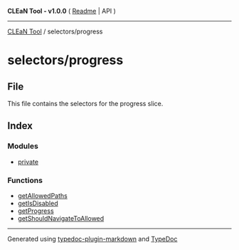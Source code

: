 **CLEaN Tool - v1.0.0** ( [Readme](../../README.md) \| API )

***

[CLEaN Tool](../../modules.md) / selectors/progress

# selectors/progress

## File

This file contains the selectors for the progress slice.

## Index

### Modules

- [private](private/README.md)

### Functions

- [getAllowedPaths](functions/getAllowedPaths.md)
- [getIsDisabled](functions/getIsDisabled.md)
- [getProgress](functions/getProgress.md)
- [getShouldNavigateToAllowed](functions/getShouldNavigateToAllowed.md)

***

Generated using [typedoc-plugin-markdown](https://www.npmjs.com/package/typedoc-plugin-markdown) and [TypeDoc](https://typedoc.org/)
